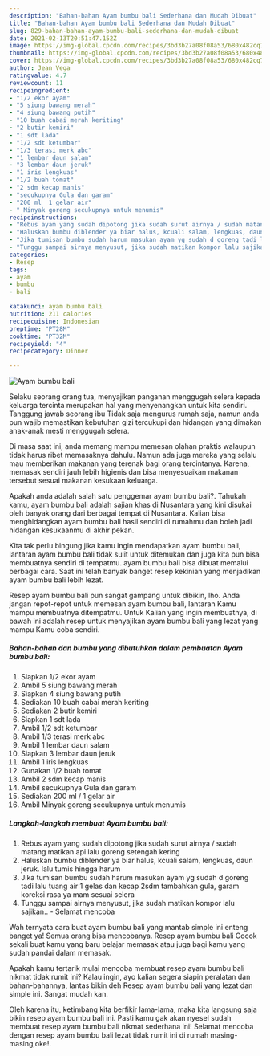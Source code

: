 ```yaml
---
description: "Bahan-bahan Ayam bumbu bali Sederhana dan Mudah Dibuat"
title: "Bahan-bahan Ayam bumbu bali Sederhana dan Mudah Dibuat"
slug: 829-bahan-bahan-ayam-bumbu-bali-sederhana-dan-mudah-dibuat
date: 2021-02-13T20:51:47.152Z
image: https://img-global.cpcdn.com/recipes/3bd3b27a08f08a53/680x482cq70/ayam-bumbu-bali-foto-resep-utama.jpg
thumbnail: https://img-global.cpcdn.com/recipes/3bd3b27a08f08a53/680x482cq70/ayam-bumbu-bali-foto-resep-utama.jpg
cover: https://img-global.cpcdn.com/recipes/3bd3b27a08f08a53/680x482cq70/ayam-bumbu-bali-foto-resep-utama.jpg
author: Jean Vega
ratingvalue: 4.7
reviewcount: 11
recipeingredient:
- "1/2 ekor ayam"
- "5 siung bawang merah"
- "4 siung bawang putih"
- "10 buah cabai merah keriting"
- "2 butir kemiri"
- "1 sdt lada"
- "1/2 sdt ketumbar"
- "1/3 terasi merk abc"
- "1 lembar daun salam"
- "3 lembar daun jeruk"
- "1 iris lengkuas"
- "1/2 buah tomat"
- "2 sdm kecap manis"
- "secukupnya Gula dan garam"
- "200 ml  1 gelar air"
- " Minyak goreng secukupnya untuk menumis"
recipeinstructions:
- "Rebus ayam yang sudah dipotong jika sudah surut airnya / sudah matang matikan api lalu goreng setengah kering"
- "Haluskan bumbu diblender ya biar halus, kcuali salam, lengkuas, daun jeruk. lalu tumis hingga harum"
- "Jika tumisan bumbu sudah harum masukan ayam yg sudah d goreng tadi lalu tuang air 1 gelas dan kecap 2sdm tambahkan gula, garam koreksi rasa ya mam sesuai selera"
- "Tunggu sampai airnya menyusut, jika sudah matikan kompor lalu sajikan.. Selamat mencoba"
categories:
- Resep
tags:
- ayam
- bumbu
- bali

katakunci: ayam bumbu bali 
nutrition: 211 calories
recipecuisine: Indonesian
preptime: "PT28M"
cooktime: "PT32M"
recipeyield: "4"
recipecategory: Dinner

---
```



![Ayam bumbu bali](https://img-global.cpcdn.com/recipes/3bd3b27a08f08a53/680x482cq70/ayam-bumbu-bali-foto-resep-utama.jpg)

Selaku seorang orang tua, menyajikan panganan menggugah selera kepada keluarga tercinta merupakan hal yang menyenangkan untuk kita sendiri. Tanggung jawab seorang ibu Tidak saja mengurus rumah saja, namun anda pun wajib memastikan kebutuhan gizi tercukupi dan hidangan yang dimakan anak-anak mesti menggugah selera.

Di masa  saat ini, anda memang mampu memesan olahan praktis walaupun tidak harus ribet memasaknya dahulu. Namun ada juga mereka yang selalu mau memberikan makanan yang terenak bagi orang tercintanya. Karena, memasak sendiri jauh lebih higienis dan bisa menyesuaikan makanan tersebut sesuai makanan kesukaan keluarga. 



Apakah anda adalah salah satu penggemar ayam bumbu bali?. Tahukah kamu, ayam bumbu bali adalah sajian khas di Nusantara yang kini disukai oleh banyak orang dari berbagai tempat di Nusantara. Kalian bisa menghidangkan ayam bumbu bali hasil sendiri di rumahmu dan boleh jadi hidangan kesukaanmu di akhir pekan.

Kita tak perlu bingung jika kamu ingin mendapatkan ayam bumbu bali, lantaran ayam bumbu bali tidak sulit untuk ditemukan dan juga kita pun bisa membuatnya sendiri di tempatmu. ayam bumbu bali bisa dibuat memalui berbagai cara. Saat ini telah banyak banget resep kekinian yang menjadikan ayam bumbu bali lebih lezat.

Resep ayam bumbu bali pun sangat gampang untuk dibikin, lho. Anda jangan repot-repot untuk memesan ayam bumbu bali, lantaran Kamu mampu membuatnya ditempatmu. Untuk Kalian yang ingin membuatnya, di bawah ini adalah resep untuk menyajikan ayam bumbu bali yang lezat yang mampu Kamu coba sendiri.

<!--inarticleads1-->

##### Bahan-bahan dan bumbu yang dibutuhkan dalam pembuatan Ayam bumbu bali:

1. Siapkan 1/2 ekor ayam
1. Ambil 5 siung bawang merah
1. Siapkan 4 siung bawang putih
1. Sediakan 10 buah cabai merah keriting
1. Sediakan 2 butir kemiri
1. Siapkan 1 sdt lada
1. Ambil 1/2 sdt ketumbar
1. Ambil 1/3 terasi merk abc
1. Ambil 1 lembar daun salam
1. Siapkan 3 lembar daun jeruk
1. Ambil 1 iris lengkuas
1. Gunakan 1/2 buah tomat
1. Ambil 2 sdm kecap manis
1. Ambil secukupnya Gula dan garam
1. Sediakan 200 ml / 1 gelar air
1. Ambil  Minyak goreng secukupnya untuk menumis




<!--inarticleads2-->

##### Langkah-langkah membuat Ayam bumbu bali:

1. Rebus ayam yang sudah dipotong jika sudah surut airnya / sudah matang matikan api lalu goreng setengah kering
1. Haluskan bumbu diblender ya biar halus, kcuali salam, lengkuas, daun jeruk. lalu tumis hingga harum
1. Jika tumisan bumbu sudah harum masukan ayam yg sudah d goreng tadi lalu tuang air 1 gelas dan kecap 2sdm tambahkan gula, garam koreksi rasa ya mam sesuai selera
1. Tunggu sampai airnya menyusut, jika sudah matikan kompor lalu sajikan.. - Selamat mencoba




Wah ternyata cara buat ayam bumbu bali yang mantab simple ini enteng banget ya! Semua orang bisa mencobanya. Resep ayam bumbu bali Cocok sekali buat kamu yang baru belajar memasak atau juga bagi kamu yang sudah pandai dalam memasak.

Apakah kamu tertarik mulai mencoba membuat resep ayam bumbu bali nikmat tidak rumit ini? Kalau ingin, ayo kalian segera siapin peralatan dan bahan-bahannya, lantas bikin deh Resep ayam bumbu bali yang lezat dan simple ini. Sangat mudah kan. 

Oleh karena itu, ketimbang kita berfikir lama-lama, maka kita langsung saja bikin resep ayam bumbu bali ini. Pasti kamu gak akan nyesel sudah membuat resep ayam bumbu bali nikmat sederhana ini! Selamat mencoba dengan resep ayam bumbu bali lezat tidak rumit ini di rumah masing-masing,oke!.

